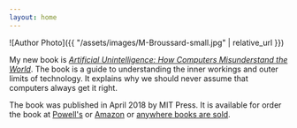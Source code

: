 ```yaml
---
layout: home
---
```

![Author Photo]({{ "/assets/images/M-Broussard-small.jpg" | relative_url }})

My new book is [*Artificial Unintelligence: How Computers Misunderstand the World*](https://mitpress.mit.edu/books/artificial-unintelligence). The book is a guide to understanding the inner workings and outer limits of technology. It explains why we should never assume that computers always get it right.

The book was published in April 2018 by MIT Press. It is available for order the book at [Powell's](http://www.powells.com/book/artificial-unintelligence-9780262038003/61-0) or [Amazon](https://www.amazon.com/Artificial-Unintelligence-Computers-Misunderstand-World/dp/0262038005) or [anywhere books are sold](https://mitpress.mit.edu/books/artificial-unintelligence).
